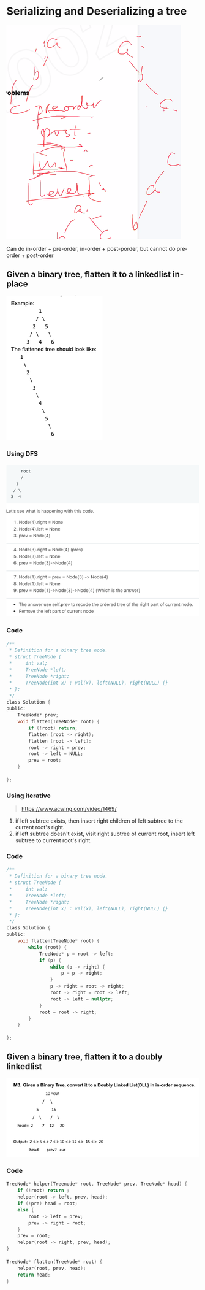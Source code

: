 # Serializing and Deserializing a tree

![Screen Shot 2020-07-30 at 10.41.47 PM.png](resources/270278FF3D98AA578466CD5AEF151C00.png)

Can do in-order + pre-order, in-order + post-porder, but cannot do pre-order + post-order

## Given a binary tree, flatten it to a linkedlist **in-place**

![Screen Shot 2020-09-11 at 8.24.44 PM.png](resources/5ACBBA2A06C977640E1A8769DE6F085A.png)

### Using DFS 

![Screen Shot 2020-09-11 at 9.15.07 PM.png](resources/283D95D8921F6988C2D0F32CE3EAC7D8.png)

### Code

```c
/**
 * Definition for a binary tree node.
 * struct TreeNode {
 *     int val;
 *     TreeNode *left;
 *     TreeNode *right;
 *     TreeNode(int x) : val(x), left(NULL), right(NULL) {}
 * };
 */
class Solution {
public:
    TreeNode* prev;
    void flatten(TreeNode* root) {
        if (!root) return;
        flatten (root -> right);
        flatten (root -> left);
        root -> right = prev;
        root -> left = NULL;
        prev = root;
    }
    
};
```

### Using iterative

> https://www.acwing.com/video/1469/

1. if left subtree exists, then insert right children of left subtree to the current root's right.
2. if left subtree doesn't exist, visit right subtree of current root, insert left subtree to current root's right.

### Code

```c
/**
 * Definition for a binary tree node.
 * struct TreeNode {
 *     int val;
 *     TreeNode *left;
 *     TreeNode *right;
 *     TreeNode(int x) : val(x), left(NULL), right(NULL) {}
 * };
 */
class Solution {
public:
    void flatten(TreeNode* root) {
        while (root) {
            TreeNode* p = root -> left;
            if (p) {
                while (p -> right) {
                    p = p -> right;
                }
                p -> right = root -> right;
                root -> right = root -> left;
                root -> left = nullptr;
            }
            root = root -> right;
        }
    }
    
};
```

## Given a binary tree, flatten it to a **doubly linkedlist**

![Screen Shot 2020-09-11 at 9.17.02 PM.png](resources/DBCD62EC150295E2DBF29B8FE91ED2BC.png)

### Code

```c
TreeNode* helper(Treenode* root, TreeNode* prev, TreeNode* head) {
    if (!root) return ;
    helper(root -> left, prev, head);
    if (!pre) head = root;
    else {
        root -> left = prev;
        prev -> right = root;
    }
    prev = root;
    helper(root -> right, prev, head);
}

TreeNode* flatten(TreeNode* root) {
    helper(root, prev, head);
    return head;
}
```